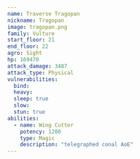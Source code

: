 ```yaml
---
name: Traverse Tragopan
nickname: Tragopan
image: tragopan.png
family: Vulture
start_floor: 21
end_floor: 22
agro: Sight
hp: 169470
attack_damage: 3487
attack_type: Physical
vulnerabilities:
  bind: 
  heavy: 
  sleep: true
  slow: 
  stun: true
abilities:
  - name: Wing Cutter
    potency: 1200
    type: Magic
    description: "telegraphed conal AoE"
---
```

